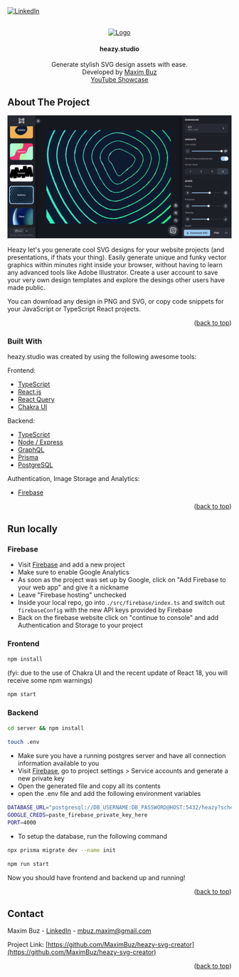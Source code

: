<div id="top"></div>

<!-- PROJECT SHIELDS -->
[![LinkedIn][linkedin-shield]][linkedin-url]




<!-- PROJECT LOGO -->
<br />
<div align="center">
  <a href="https://heazy.studio/">
    <img src="public/favicon.ico" alt="Logo" width="60" height="60">
  </a>

  <h4 align="center">heazy.studio</h4>

  <p align="center">
    Generate stylish SVG design assets with ease.
    <br/>
    Developed by <a href="https://www.linkedin.com/in/maxim-buz-17a2a717b/">Maxim Buz</a>
    <br/>
    <a href="https://www.youtube.com/watch?v=58rATWqcFxo">YouTube Showcase</a>
  </p>
</div>



<!-- ABOUT THE PROJECT -->
## About The Project

[![Product Name Screen Shot][product-screenshot]](https://heazy.studio/)

Heazy let's you generate cool SVG designs for your website projects (and presentations, if thats your thing).
Easily generate unique and funky vector graphics within minutes right inside your browser, without having to learn any advanced tools like Adobe Illustrator. Create a user account to save your very own design templates and explore the desings other users have made public.

You can download any design in PNG and SVG, or copy code snippets for your JavaScript or TypeScript React projects.

<p align="right">(<a href="#top">back to top</a>)</p>



### Built With

heazy.studio was created by using the following awesome tools:

Frontend:<br/>
* [TypeScript](https://www.typescriptlang.org/)
* [React.js](https://reactjs.org/)
* [React Query](https://react-query.tanstack.com/)
* [Chakra UI](https://chakra-ui.com/)

Backend:<br/>
* [TypeScript](https://www.typescriptlang.org/)
* [Node / Express](https://expressjs.com/)
* [GraphQL](https://graphql.org/)
* [Prisma](https://www.prisma.io/)
* [PostgreSQL](https://www.postgresql.org/)

Authentication, Image Storage and Analytics:
* [Firebase](https://firebase.google.com/)

<p align="right">(<a href="#top">back to top</a>)</p>

<!-- INSTALLATION -->
## Run locally

### Firebase
* Visit <a href="https://firebase.google.com/">Firebase</a> and add a new project
* Make sure to enable Google Analytics
* As soon as the project was set up by Google, click on "Add Firebase to your web app" and give it a nickname
* Leave "Firebase hosting" unchecked
* Inside your local repo, go into <code>./src/firebase/index.ts</code> and switch out <code>firebaseConfig</code> with the new API keys provided by Firebase
* Back on the firebase website click on "continue to console" and add Authentication and Storage to your project

### Frontend
```bash
npm install
```
(fyi: due to the use of Chakra UI and the recent update of React 18, you will receive some npm warnings)
```bash
npm start
```

### Backend
```bash
cd server && npm install
```
```bash
touch .env
```
* Make sure you have a running postgres server and have all connection information available to you
* Visit <a href="https://firebase.google.com/">Firebase</a>, go to project settings > Service accounts and generate a new private key
* Open the generated file and copy all its contents
* open the .env file and add the following environment variables
```bash
DATABASE_URL="postgresql://DB_USERNAME:DB_PASSWORD@HOST:5432/heazy?schema=public"
GOOGLE_CREDS=paste_firebase_private_key_here
PORT=4000
```
* To setup the database, run the following command
```bash
npx prisma migrate dev --name init
```
```bash
npm run start
```

Now you should have frontend and backend up and running!
<p align="right">(<a href="#top">back to top</a>)</p>


<!-- CONTACT -->
## Contact

Maxim Buz - [LinkedIn](https://www.linkedin.com/in/maxim-buz-17a2a717b/) - mbuz.maxim@gmail.com

Project Link: [https://github.com/MaximBuz/heazy-svg-creator](https://github.com/MaximBuz/heazy-svg-creator)

<p align="right">(<a href="#top">back to top</a>)</p>



<!-- MARKDOWN LINKS & IMAGES -->
<!-- https://www.markdownguide.org/basic-syntax/#reference-style-links -->
[linkedin-shield]: https://img.shields.io/badge/-LinkedIn-black.svg?style=for-the-badge&logo=linkedin&colorB=555
[linkedin-url]: https://www.linkedin.com/in/maxim-buz-17a2a717b/
[product-screenshot]: ./github-screenshot.png

